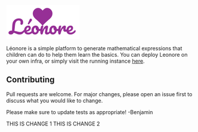 ![alt text](https://github.com/benjamistan/leonore/blob/master/src/assets/Leonore-logo.png)

Léonore is a simple platform to generate mathematical expressions that children can do to help them learn the basics. You can deploy Leonore on your own infra, or simply visit the running instance [here](https://leonore.vercel.app/).

## Contributing

Pull requests are welcome. For major changes, please open an issue first to discuss what you would like to change.

Please make sure to update tests as appropriate! -Benjamin

THIS IS CHANGE 1
THIS IS CHANGE 2
